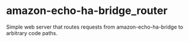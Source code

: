 # amazon-echo-ha-bridge_router
Simple web server that routes requests from amazon-echo-ha-bridge to arbitrary code paths.
